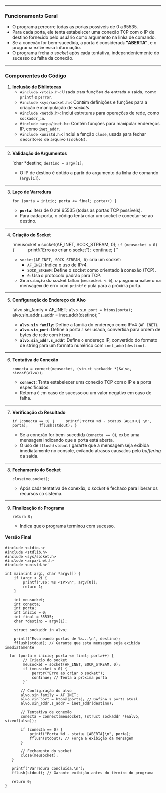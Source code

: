 
---

### **Funcionamento Geral**

- O programa percorre todas as portas possíveis de 0 a 65535.
- Para cada porta, ele tenta estabelecer uma conexão TCP com o IP de destino fornecido pelo usuário como argumento na linha de comando.
- Se a conexão for bem-sucedida, a porta é considerada **"ABERTA"**, e o programa exibe essa informação.
- O programa fecha o _socket_ após cada tentativa, independentemente do sucesso ou falha da conexão.

---

### **Componentes do Código**

1. **Inclusão de Bibliotecas**
    - `#include <stdio.h>`: Usada para funções de entrada e saída, como `printf` e `perror`.
    - `#include <sys/socket.h>`: Contém definições e funções para a criação e manipulação de _sockets_.
    - `#include <netdb.h>`: Inclui estruturas para operações de rede, como `sockaddr_in`.
    - `#include <arpa/inet.h>`: Contém funções para manipular endereços IP, como `inet_addr`.
    - `#include <unistd.h>`: Inclui a função `close`, usada para fechar descritores de arquivo (_sockets_).

---

2. **Validação de Argumentos**
   
    `char *destino;
    ``destino = argv[1];``
    
    - O IP de destino é obtido a partir do argumento da linha de comando (`argv[1]`).

---

3. **Laço de Varredura**
   
    `for (porta = inicio; porta <= final; porta++) {`
    
    - **`porta`**: Itera de 0 até 65535 (todas as portas TCP possíveis).
    - Para cada porta, o código tenta criar um socket e conectar-se ao destino.

---

4. **Criação do Socket**
    
    `meusocket = socket(AF_INET, SOCK_STREAM, 0);
    ``if (meusocket < 0) {     
	    ``printf("Erro ao criar o socket");``
	    ``continue; }``
    
    - `socket(AF_INET, SOCK_STREAM, 0)` cria um socket:
        - `AF_INET`: Indica o uso de IPv4.
        - `SOCK_STREAM`: Define o socket como orientado à conexão (TCP).
        - `0`: Usa o protocolo padrão para TCP.
    - Se a criação do socket falhar (`meusocket < 0`), o programa exibe uma mensagem de erro com ``printf`` e pula para a próxima porta.

---

5. **Configuração do Endereço do Alvo**

    `alvo.sin_family = AF_INET; 
    ``alvo.sin_port = htons(porta); 
    ``alvo.sin_addr.s_addr = inet_addr(destino);``
    
    - **`alvo.sin_family`**: Define a família do endereço como IPv4 (`AF_INET`).
    - **`alvo.sin_port`**: Define a porta a ser usada, convertida para ordem de bytes de rede com `htons`.
    - **`alvo.sin_addr.s_addr`**: Define o endereço IP, convertido do formato de string para um formato numérico com `inet_addr(destino)`.

---

6. **Tentativa de Conexão**

    `conecta = connect(meusocket, (struct sockaddr *)&alvo, sizeof(alvo));`
    
    - **`connect`**: Tenta estabelecer uma conexão TCP com o IP e a porta especificados.
    - Retorna `0` em caso de sucesso ou um valor negativo em caso de falha.

---

7. **Verificação do Resultado**

    `if (conecta == 0) {     printf("Porta %d - status [ABERTO] \n", porta);     fflush(stdout); }`
    
    - Se a conexão for bem-sucedida (`conecta == 0`), exibe uma mensagem indicando que a porta está aberta.
    - O uso de `fflush(stdout)` garante que a mensagem seja exibida imediatamente no console, evitando atrasos causados pelo _buffering_ da saída.

---

8. **Fechamento do Socket**

    
    `close(meusocket);`
    
    - Após cada tentativa de conexão, o _socket_ é fechado para liberar os recursos do sistema.

---

9. **Finalização do Programa**

    
    `return 0;`
    
    - Indica que o programa terminou com sucesso.

#### **Versão Final**

```
#include <stdio.h>
#include <stdlib.h>
#include <sys/socket.h>
#include <arpa/inet.h>
#include <unistd.h>`
```
````
int main(int argc, char *argv[]) {
    if (argc < 2) {
        printf("Uso: %s <IP>\n", argv[0]);
        return 1;
    }

    int meusocket;
    int conecta;
    int porta;
    int inicio = 0;
    int final = 65535;
    char *destino = argv[1];

    struct sockaddr_in alvo;

    printf("Escaneando portas de %s...\n", destino);
    fflush(stdout); // Garante que esta mensagem seja exibida imediatamente
````
```
  for (porta = inicio; porta <= final; porta++) {
        // Criação do socket
        meusocket = socket(AF_INET, SOCK_STREAM, 0);
        if (meusocket < 0) {
            perror("Erro ao criar o socket");
            continue; // Tenta a próxima porta
        }`
```
 ```     
        // Configuração do alvo
        alvo.sin_family = AF_INET;
        alvo.sin_port = htons(porta); // Define a porta atual
        alvo.sin_addr.s_addr = inet_addr(destino);

        // Tentativa de conexão
        conecta = connect(meusocket, (struct sockaddr *)&alvo, sizeof(alvo));

        if (conecta == 0) {
            printf("Porta %d - status [ABERTA]\n", porta);
            fflush(stdout); // Força a exibição da mensagem
        }

        // Fechamento do socket
        close(meusocket);
    }

    printf("Varredura concluída.\n");
    fflush(stdout); // Garante exibição antes do término do programa

    return 0;
}
```

